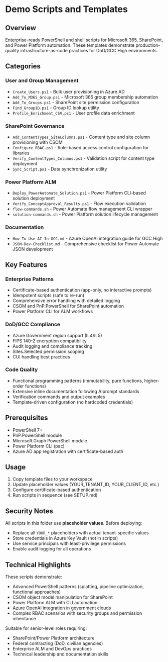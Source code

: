 # Demo Scripts and Templates

## Overview

Enterprise-ready PowerShell and shell scripts for Microsoft 365, SharePoint, and Power Platform automation. These templates demonstrate production-quality infrastructure-as-code practices for DoD/GCC High environments.

## Categories

### User and Group Management
- `Create_Users.ps1` - Bulk user provisioning in Azure AD
- `Add_To_M365_Group.ps1` - Microsoft 365 group membership automation
- `Add_To_Groups.ps1` - SharePoint site permission configuration
- `Find_GroupID.ps1` - Group ID lookup utility
- `Profile_Enrichment_CSV.ps1` - User profile data enrichment

### SharePoint Governance
- `Add_ContentTypes_SiteColumns.ps1` - Content type and site column provisioning with CSOM
- `Configure_RBAC.ps1` - Role-based access control configuration for libraries
- `Verify_ContentTypes_Columns.ps1` - Validation script for content type deployment
- `Sync_Script.ps1` - Data synchronization utility

### Power Platform ALM
- `Deploy_PowerAutomate_Solution.ps1` - Power Platform CLI-based solution deployment
- `Verify_ConceptApproval_Results.ps1` - Flow execution validation
- `flow-commands.sh` - Power Automate flow management CLI wrapper
- `solution-commands.sh` - Power Platform solution lifecycle management

### Documentation
- `How-To-Use-AI-In-GCC.md` - Azure OpenAI integration guide for GCC High
- `JSON-Dev-Checklist.md` - Comprehensive checklist for Power Automate JSON development

## Key Features

### Enterprise Patterns
- Certificate-based authentication (app-only, no interactive prompts)
- Idempotent scripts (safe to re-run)
- Comprehensive error handling with detailed logging
- CSOM and PnP.PowerShell for SharePoint automation
- Power Platform CLI for ALM workflows

### DoD/GCC Compliance
- Azure Government region support (IL4/IL5)
- FIPS 140-2 encryption compatibility
- Audit logging and compliance tracking
- Sites.Selected permission scoping
- CUI handling best practices

### Code Quality
- Functional programming patterns (immutability, pure functions, higher-order functions)
- Extensive inline documentation following AIprompt standards
- Verification commands and output examples
- Template-driven configuration (no hardcoded credentials)

## Prerequisites

- PowerShell 7+
- PnP.PowerShell module
- Microsoft.Graph PowerShell module
- Power Platform CLI (pac)
- Azure AD app registration with certificate-based auth

## Usage

1. Copy template files to your workspace
2. Update placeholder values (YOUR_TENANT_ID, YOUR_CLIENT_ID, etc.)
3. Configure certificate-based authentication
4. Run scripts in sequence (see SETUP.md)

## Security Notes

All scripts in this folder use **placeholder values**. Before deploying:
- Replace all `YOUR_*` placeholders with actual tenant-specific values
- Store credentials in Azure Key Vault (not in scripts)
- Use service principals with least-privilege permissions
- Enable audit logging for all operations

## Technical Highlights

These scripts demonstrate:
- Advanced PowerShell patterns (splatting, pipeline optimization, functional approaches)
- CSOM object model manipulation for SharePoint
- Power Platform ALM with CLI automation
- Azure OpenAI integration in government clouds
- Complex RBAC scenarios with security groups and permission inheritance

Suitable for senior-level roles requiring:
- SharePoint/Power Platform architecture
- Federal contracting (DoD, civilian agencies)
- Enterprise ALM and DevOps practices
- Technical leadership and documentation skills

